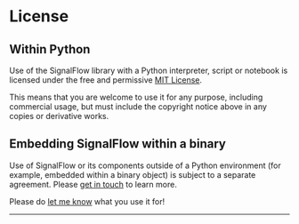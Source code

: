 # License 

## Within Python

Use of the SignalFlow library with a Python interpreter, script or notebook is licensed under the free and permissive [MIT License](https://opensource.org/license/mit).

This means that you are welcome to use it for any purpose, including commercial usage, but must include the copyright notice above in any copies or derivative works.

## Embedding SignalFlow within a binary

Use of SignalFlow or its components outside of a Python environment (for example, embedded within a binary object) is subject to a separate agreement. Please [get in touch](https://danieljohnjones.com/contact/) to learn more.

Please do [let me know](https://danieljohnjones.com/contact/) what you use it for! 

---